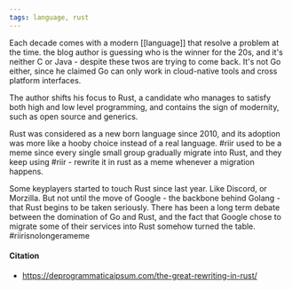 ```yaml
---
tags: language, rust
---
```


Each decade comes with a modern [[language]] that resolve a problem at the time. the blog author is guessing who is the winner for the 20s, and it's neither C or Java - despite these twos are trying to come back. It's not Go either, since he claimed Go can only work in cloud-native tools and cross platform interfaces.

The author shifts his focus to Rust, a candidate who manages to satisfy both high and low level programming, and contains the sign of modernity, such as open source and generics.

Rust was considered as a new born language since 2010, and its adoption was more like a hooby choice instead of a real language. #riir used to be a meme since every single small group gradually migrate into Rust, and they keep using #riir - rewrite it in rust as a meme whenever a migration happens. 

Some keyplayers started to touch Rust since last year. Like Discord, or Morzilla. But not until the move of Google - the backbone behind Golang - that Rust begins to be taken seriously. There has been a long term debate between the domination of Go and Rust, and the fact that Google chose to migrate some of their services into Rust somehow turned the table. #riirisnolongerameme

#### Citation
- https://deprogrammaticaipsum.com/the-great-rewriting-in-rust/